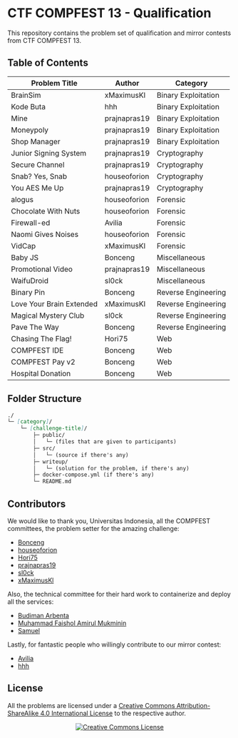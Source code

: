 # CTF COMPFEST 13 - Qualification

This repository contains the problem set of qualification and mirror contests from CTF COMPFEST 13.

## Table of Contents
| Problem Title | Author | Category |
| --- | ----------- | ----------- |
| BrainSim | xMaximusKl | Binary Exploitation |
| Kode Buta | hhh | Binary Exploitation |
| Mine | prajnapras19 | Binary Exploitation |
| Moneypoly | prajnapras19 | Binary Exploitation |
| Shop Manager | prajnapras19 | Binary Exploitation |
| Junior Signing System | prajnapras19 | Cryptography |
| Secure Channel | prajnapras19 | Cryptography |
| Snab? Yes, Snab | houseoforion | Cryptography |
| You AES Me Up | prajnapras19 | Cryptography |
| alogus | houseoforion | Forensic |
| Chocolate With Nuts | houseoforion | Forensic |
| Firewall-ed | Avilia | Forensic |
| Naomi Gives Noises | houseoforion | Forensic |
| VidCap | xMaximusKl | Forensic |
| Baby JS | Bonceng | Miscellaneous |
| Promotional Video | prajnapras19 | Miscellaneous |
| WaifuDroid | sl0ck | Miscellaneous |
| Binary Pin | Bonceng | Reverse Engineering |
| Love Your Brain Extended | xMaximusKl | Reverse Engineering |
| Magical Mystery Club | sl0ck | Reverse Engineering |
| Pave The Way | Bonceng | Reverse Engineering |
| Chasing The Flag! | Hori75 | Web |
| COMPFEST IDE | Bonceng | Web |
| COMPFEST Pay v2 | Bonceng | Web |
| Hospital Donation | Bonceng | Web |

## Folder Structure
```md
./
└─ [category]/
    └─ [challenge-title]/
        ├─ public/
        │   └─ (files that are given to participants)
        ├─ src/
        │   └─ (source if there's any)
        ├─ writeup/
        │   └─ (solution for the problem, if there's any)
        ├─ docker-compose.yml (if there's any)
        └─ README.md
```

## Contributors
We would like to thank you, Universitas Indonesia, all the COMPFEST committees, the problem setter for the amazing challenge:
* [Bonceng](https://github.com/faishol01)
* [houseoforion](https://github.com/haikalrmn)
* [Hori75](https://github.com/Hori75)
* [prajnapras19](https://github.com/prajnapras19)
* [sl0ck](https://github.com/Slickerius)
* [xMaximusKl](https://github.com/dirtboll)

Also, the technical committee for their hard work to containerize and deploy all the services:
* [Budiman Arbenta](https://gitlab.com/BudiArb)
* [Muhammad Faishol Amirul Mukminin](https://github.com/faishol01)
* [Samuel](https://gitlab.com/kalEl2001)

Lastly, for fantastic people who willingly contribute to our mirror contest:
* [Avilia](https://github.com/hanasuru)
* [hhh](https://github.com/HaroldHH)

## License
All the problems are licensed under a [Creative Commons Attribution-ShareAlike 4.0 International License](http://creativecommons.org/licenses/by-sa/4.0/) to the respective author.
<p align="center">
<a rel="license" href="http://creativecommons.org/licenses/by-sa/4.0/"><img alt="Creative Commons License" style="border-width:0" src="https://i.creativecommons.org/l/by-sa/4.0/88x31.png" /></a>
</p>

